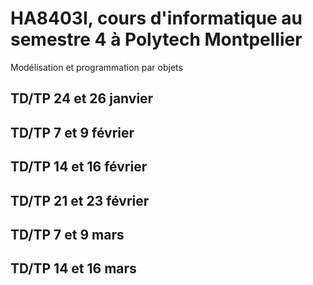 # HA8403I, cours d'informatique au semestre 4 à Polytech Montpellier
Modélisation et programmation par objets

## TD/TP 24 et 26 janvier


## TD/TP 7 et 9 février

## TD/TP 14 et 16 février

## TD/TP 21 et 23 février

## TD/TP 7 et 9 mars

## TD/TP 14 et 16 mars
